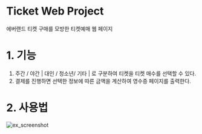 Ticket Web Project
===================

에버랜드 티켓 구매를 모방한 티켓예매 웹 페이지

# 1. 기능

1. 주간 / 야간 | 대인 / 청소년/ 기타 | 로 구분하여 티켓을 티켓 매수를 선택할 수 있다.
2. 결제를 진행하면 선택한 정보에 따른 금액을 계산하여 영수증 페이지를 출력한다.

# 2. 사용법

![ex_screenshot](./ex01.jpg)
